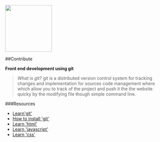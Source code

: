 <img src="https://aberobotics.github.io/images/ARR Logo.png" width="150"/>

##Contribute 

 **Front end development using git**

> *What is git?* git is a distributed version control system for tracking changes and implementation for sources code management where which allow you to track of the project and push it the the website quicky by the modifying file though simple command line.


###Resources

- [Learn'git'](https://www.codecademy.com/learn/learn-git)
- [How to install 'git'](https://www.linode.com/docs/development/version-control/how-to-install-git-on-linux-mac-and-windows)
- [Learn 'html'](https://www.codecademy.com/learn/learn-html)
- [Learn 'javascript'](https://www.codecademy.com/learn/introduction-to-javascript)
- [Learn 'css'](https://www.codecademy.com/learn/learn-css)